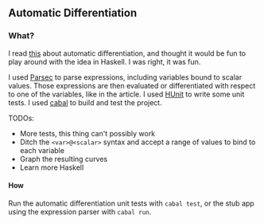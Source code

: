 ## Automatic Differentiation

### What?
I read [this](https://vmartin.fr/understanding-automatic-differentiation-in-30-lines-of-python.html) about automatic differentiation, and thought it would be fun to play around with the idea in Haskell. I was right, it was fun.

I used [Parsec](https://github.com/haskell/parsec/tree/master) to parse expressions, including variables bound to scalar values. Those expressions are then evaluated or differentiated with respect to one of the variables, like in the article. I used [HUnit](https://github.com/hspec/HUnit) to write some unit tests. I used [cabal](https://www.haskell.org/cabal/) to build and test the project.

TODOs:
* More tests, this thing can't possibly work
* Ditch the `<var>@<scalar>` syntax and accept a range of values to bind to each variable
* Graph the resulting curves
* Learn more Haskell


#### How
Run the automatic differentiation unit tests with `cabal test`, or the stub app using the expression parser with `cabal run`.
